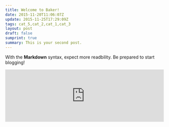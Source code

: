 ```yaml
---
title: Welcome to Baker!
date: 2015-11-20T11:06:07Z
update: 2015-11-25T17:29:09Z
tags: cat_5,cat_2,cat_1,cat_3
layout: post
draft: false
sumprint: true
summary: This is your second post.
---
```


With the **Markdown** syntax, expect more readbility. Be prepared to start blogging!

<iframe width="100%" height="166" scrolling="no" frameborder="no" src="https://w.soundcloud.com/player/?url=https%3A//api.soundcloud.com/tracks/121515363&color=ff5500"></iframe>
